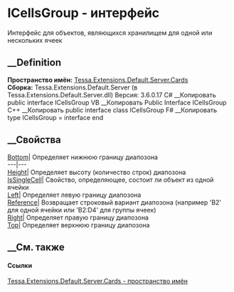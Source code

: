 # ICellsGroup - интерфейс
Интерфейс для объектов, являющихся хранилищем для одной или нескольких ячеек
## __Definition
 **Пространство имён:**
[Tessa.Extensions.Default.Server.Cards](N_Tessa_Extensions_Default_Server_Cards.htm)  
 **Сборка:** Tessa.Extensions.Default.Server (в
Tessa.Extensions.Default.Server.dll) Версия: 3.6.0.17
C# __Копировать
     public interface ICellsGroup
VB __Копировать
     Public Interface ICellsGroup
C++ __Копировать
     public interface class ICellsGroup
F# __Копировать
     type ICellsGroup = interface end
##  __Свойства
[Bottom](P_Tessa_Extensions_Default_Server_Cards_ICellsGroup_Bottom.htm)|
Определяет нижнюю границу диапозона  
---|---  
[Height](P_Tessa_Extensions_Default_Server_Cards_ICellsGroup_Height.htm)|
Определяет высоту (количество строк) диапозона  
[IsSingleCell](P_Tessa_Extensions_Default_Server_Cards_ICellsGroup_IsSingleCell.htm)|
Свойство, определяющее, состоит ли объект из одной ячейки  
[Left](P_Tessa_Extensions_Default_Server_Cards_ICellsGroup_Left.htm)|
Определяет левую границу диапозона  
[Reference](P_Tessa_Extensions_Default_Server_Cards_ICellsGroup_Reference.htm)|
Возвращает строковый вариант диапозона (например 'B2' для одной ячейки или
'B2:D4' для группы ячеек)  
[Right](P_Tessa_Extensions_Default_Server_Cards_ICellsGroup_Right.htm)|
Определяет правую границу диапозона  
[Top](P_Tessa_Extensions_Default_Server_Cards_ICellsGroup_Top.htm)|
Определяет верхнюю границу диапозона  
## __См. также
#### Ссылки
[Tessa.Extensions.Default.Server.Cards - пространство
имён](N_Tessa_Extensions_Default_Server_Cards.htm)
